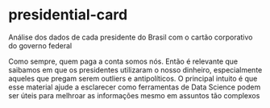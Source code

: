 # presidential-card
Análise dos dados de cada presidente do Brasil com o cartão corporativo do governo federal

Como sempre, quem paga a conta somos nós. Então é relevante que saibamos em que os presidentes utilizaram o nosso dinheiro, especialmente aqueles que pregam serem outliers e antipolíticos. O principal intuito é que esse material ajude a esclarecer como ferramentas de Data Science podem ser úteis para melhroar as informações mesmo em assuntos tão complexos
